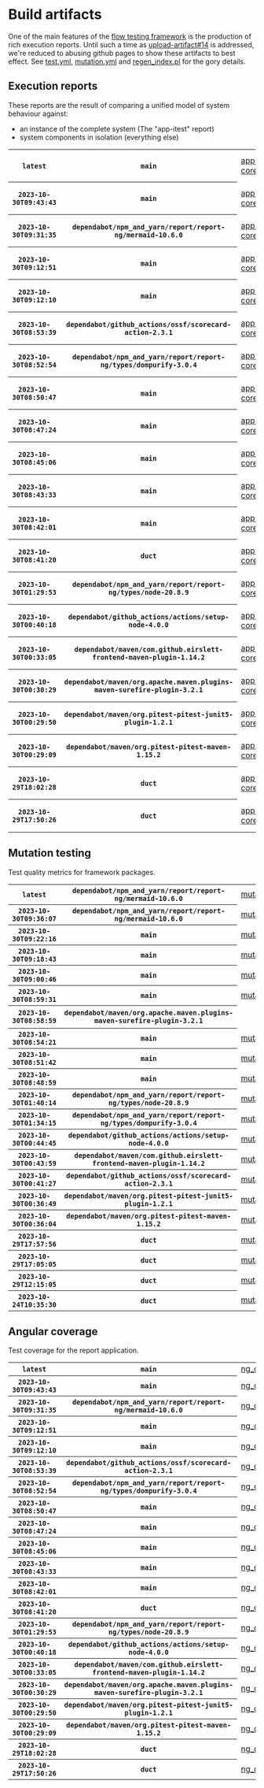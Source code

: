 # Build artifacts

One of the main features of the [flow testing framework](https://github.com/Mastercard/flow) is the production of rich execution reports.
Until such a time as [upload-artifact#14](https://github.com/actions/upload-artifact/issues/14) is addressed, we're reduced to abusing github pages to show these artifacts to best effect.
See [test.yml](https://github.com/Mastercard/flow/blob/main/.github/workflows/test.yml), [mutation.yml](https://github.com/Mastercard/flow/blob/main/.github/workflows/mutation.yml) and [regen_index.pl](https://github.com/Mastercard/flow/blob/pages/regen_index.pl) for the gory details.

## Execution reports

These reports are the result of comparing a unified model of system behaviour against:
 * an instance of the complete system (The "app-itest" report)
 * system components in isolation (everything else)

<!-- start:execution -->
<table>
	<tbody>
		<tr> <th><code>latest</code></th>
			 <th><code>main</code></th>
			<td><a href="execution/latest/app-core/target/mctf/latest/index.html">app-core</a></td>
			<td><a href="execution/latest/app-histogram/target/mctf/latest/index.html">app-histogram</a></td>
			<td><a href="execution/latest/app-itest/target/mctf/latest/index.html">app-itest</a></td>
			<td><a href="execution/latest/app-queue/target/mctf/latest/index.html">app-queue</a></td>
			<td><a href="execution/latest/app-store/target/mctf/latest/index.html">app-store</a></td>
			<td><a href="execution/latest/app-ui/target/mctf/latest/index.html">app-ui</a></td>
			<td><a href="execution/latest/app-web-ui/target/mctf/latest/index.html">app-web-ui</a></td>
		</tr>
		<tr> <th><code>2023-10-30T09:43:43</code></th>
			 <th><code>main</code></th>
			<td><a href="execution/1698659023/app-core/target/mctf/latest/index.html">app-core</a></td>
			<td><a href="execution/1698659023/app-histogram/target/mctf/latest/index.html">app-histogram</a></td>
			<td><a href="execution/1698659023/app-itest/target/mctf/latest/index.html">app-itest</a></td>
			<td><a href="execution/1698659023/app-queue/target/mctf/latest/index.html">app-queue</a></td>
			<td><a href="execution/1698659023/app-store/target/mctf/latest/index.html">app-store</a></td>
			<td><a href="execution/1698659023/app-ui/target/mctf/latest/index.html">app-ui</a></td>
			<td><a href="execution/1698659023/app-web-ui/target/mctf/latest/index.html">app-web-ui</a></td>
		</tr>
		<tr> <th><code>2023-10-30T09:31:35</code></th>
			 <th><code>dependabot/npm_and_yarn/report/report-ng/mermaid-10.6.0</code></th>
			<td><a href="execution/1698658295/app-core/target/mctf/latest/index.html">app-core</a></td>
			<td><a href="execution/1698658295/app-histogram/target/mctf/latest/index.html">app-histogram</a></td>
			<td><a href="execution/1698658295/app-itest/target/mctf/latest/index.html">app-itest</a></td>
			<td><a href="execution/1698658295/app-queue/target/mctf/latest/index.html">app-queue</a></td>
			<td><a href="execution/1698658295/app-store/target/mctf/latest/index.html">app-store</a></td>
			<td><a href="execution/1698658295/app-ui/target/mctf/latest/index.html">app-ui</a></td>
			<td><a href="execution/1698658295/app-web-ui/target/mctf/latest/index.html">app-web-ui</a></td>
		</tr>
		<tr> <th><code>2023-10-30T09:12:51</code></th>
			 <th><code>main</code></th>
			<td><a href="execution/1698657171/app-core/target/mctf/latest/index.html">app-core</a></td>
			<td><a href="execution/1698657171/app-histogram/target/mctf/latest/index.html">app-histogram</a></td>
			<td><a href="execution/1698657171/app-itest/target/mctf/latest/index.html">app-itest</a></td>
			<td><a href="execution/1698657171/app-queue/target/mctf/latest/index.html">app-queue</a></td>
			<td><a href="execution/1698657171/app-store/target/mctf/latest/index.html">app-store</a></td>
			<td><a href="execution/1698657171/app-ui/target/mctf/latest/index.html">app-ui</a></td>
			<td><a href="execution/1698657171/app-web-ui/target/mctf/latest/index.html">app-web-ui</a></td>
		</tr>
		<tr> <th><code>2023-10-30T09:12:10</code></th>
			 <th><code>main</code></th>
			<td><a href="execution/1698657130/app-core/target/mctf/latest/index.html">app-core</a></td>
			<td><a href="execution/1698657130/app-histogram/target/mctf/latest/index.html">app-histogram</a></td>
			<td><a href="execution/1698657130/app-itest/target/mctf/latest/index.html">app-itest</a></td>
			<td><a href="execution/1698657130/app-queue/target/mctf/latest/index.html">app-queue</a></td>
			<td><a href="execution/1698657130/app-store/target/mctf/latest/index.html">app-store</a></td>
			<td><a href="execution/1698657130/app-ui/target/mctf/latest/index.html">app-ui</a></td>
			<td><a href="execution/1698657130/app-web-ui/target/mctf/latest/index.html">app-web-ui</a></td>
		</tr>
		<tr> <th><code>2023-10-30T08:53:39</code></th>
			 <th><code>dependabot/github_actions/ossf/scorecard-action-2.3.1</code></th>
			<td><a href="execution/1698656019/app-core/target/mctf/latest/index.html">app-core</a></td>
			<td><a href="execution/1698656019/app-histogram/target/mctf/latest/index.html">app-histogram</a></td>
			<td><a href="execution/1698656019/app-itest/target/mctf/latest/index.html">app-itest</a></td>
			<td><a href="execution/1698656019/app-queue/target/mctf/latest/index.html">app-queue</a></td>
			<td><a href="execution/1698656019/app-store/target/mctf/latest/index.html">app-store</a></td>
			<td><a href="execution/1698656019/app-ui/target/mctf/latest/index.html">app-ui</a></td>
			<td><a href="execution/1698656019/app-web-ui/target/mctf/latest/index.html">app-web-ui</a></td>
		</tr>
		<tr> <th><code>2023-10-30T08:52:54</code></th>
			 <th><code>dependabot/npm_and_yarn/report/report-ng/types/dompurify-3.0.4</code></th>
			<td><a href="execution/1698655974/app-core/target/mctf/latest/index.html">app-core</a></td>
			<td><a href="execution/1698655974/app-histogram/target/mctf/latest/index.html">app-histogram</a></td>
			<td><a href="execution/1698655974/app-itest/target/mctf/latest/index.html">app-itest</a></td>
			<td><a href="execution/1698655974/app-queue/target/mctf/latest/index.html">app-queue</a></td>
			<td><a href="execution/1698655974/app-store/target/mctf/latest/index.html">app-store</a></td>
			<td><a href="execution/1698655974/app-ui/target/mctf/latest/index.html">app-ui</a></td>
			<td><a href="execution/1698655974/app-web-ui/target/mctf/latest/index.html">app-web-ui</a></td>
		</tr>
		<tr> <th><code>2023-10-30T08:50:47</code></th>
			 <th><code>main</code></th>
			<td><a href="execution/1698655847/app-core/target/mctf/latest/index.html">app-core</a></td>
			<td><a href="execution/1698655847/app-histogram/target/mctf/latest/index.html">app-histogram</a></td>
			<td><a href="execution/1698655847/app-itest/target/mctf/latest/index.html">app-itest</a></td>
			<td><a href="execution/1698655847/app-queue/target/mctf/latest/index.html">app-queue</a></td>
			<td><a href="execution/1698655847/app-store/target/mctf/latest/index.html">app-store</a></td>
			<td><a href="execution/1698655847/app-ui/target/mctf/latest/index.html">app-ui</a></td>
			<td><a href="execution/1698655847/app-web-ui/target/mctf/latest/index.html">app-web-ui</a></td>
		</tr>
		<tr> <th><code>2023-10-30T08:47:24</code></th>
			 <th><code>main</code></th>
			<td><a href="execution/1698655644/app-core/target/mctf/latest/index.html">app-core</a></td>
			<td><a href="execution/1698655644/app-histogram/target/mctf/latest/index.html">app-histogram</a></td>
			<td><a href="execution/1698655644/app-itest/target/mctf/latest/index.html">app-itest</a></td>
			<td><a href="execution/1698655644/app-queue/target/mctf/latest/index.html">app-queue</a></td>
			<td><a href="execution/1698655644/app-store/target/mctf/latest/index.html">app-store</a></td>
			<td><a href="execution/1698655644/app-ui/target/mctf/latest/index.html">app-ui</a></td>
			<td><a href="execution/1698655644/app-web-ui/target/mctf/latest/index.html">app-web-ui</a></td>
		</tr>
		<tr> <th><code>2023-10-30T08:45:06</code></th>
			 <th><code>main</code></th>
			<td><a href="execution/1698655506/app-core/target/mctf/latest/index.html">app-core</a></td>
			<td><a href="execution/1698655506/app-histogram/target/mctf/latest/index.html">app-histogram</a></td>
			<td><a href="execution/1698655506/app-itest/target/mctf/latest/index.html">app-itest</a></td>
			<td><a href="execution/1698655506/app-queue/target/mctf/latest/index.html">app-queue</a></td>
			<td><a href="execution/1698655506/app-store/target/mctf/latest/index.html">app-store</a></td>
			<td><a href="execution/1698655506/app-ui/target/mctf/latest/index.html">app-ui</a></td>
			<td><a href="execution/1698655506/app-web-ui/target/mctf/latest/index.html">app-web-ui</a></td>
		</tr>
		<tr> <th><code>2023-10-30T08:43:33</code></th>
			 <th><code>main</code></th>
			<td><a href="execution/1698655413/app-core/target/mctf/latest/index.html">app-core</a></td>
			<td><a href="execution/1698655413/app-histogram/target/mctf/latest/index.html">app-histogram</a></td>
			<td><a href="execution/1698655413/app-itest/target/mctf/latest/index.html">app-itest</a></td>
			<td><a href="execution/1698655413/app-queue/target/mctf/latest/index.html">app-queue</a></td>
			<td><a href="execution/1698655413/app-store/target/mctf/latest/index.html">app-store</a></td>
			<td><a href="execution/1698655413/app-ui/target/mctf/latest/index.html">app-ui</a></td>
			<td><a href="execution/1698655413/app-web-ui/target/mctf/latest/index.html">app-web-ui</a></td>
		</tr>
		<tr> <th><code>2023-10-30T08:42:01</code></th>
			 <th><code>main</code></th>
			<td><a href="execution/1698655321/app-core/target/mctf/latest/index.html">app-core</a></td>
			<td><a href="execution/1698655321/app-histogram/target/mctf/latest/index.html">app-histogram</a></td>
			<td><a href="execution/1698655321/app-itest/target/mctf/latest/index.html">app-itest</a></td>
			<td><a href="execution/1698655321/app-queue/target/mctf/latest/index.html">app-queue</a></td>
			<td><a href="execution/1698655321/app-store/target/mctf/latest/index.html">app-store</a></td>
			<td><a href="execution/1698655321/app-ui/target/mctf/latest/index.html">app-ui</a></td>
			<td><a href="execution/1698655321/app-web-ui/target/mctf/latest/index.html">app-web-ui</a></td>
		</tr>
		<tr> <th><code>2023-10-30T08:41:20</code></th>
			 <th><code>duct</code></th>
			<td><a href="execution/1698655280/app-core/target/mctf/latest/index.html">app-core</a></td>
			<td><a href="execution/1698655280/app-histogram/target/mctf/latest/index.html">app-histogram</a></td>
			<td><a href="execution/1698655280/app-itest/target/mctf/latest/index.html">app-itest</a></td>
			<td><a href="execution/1698655280/app-queue/target/mctf/latest/index.html">app-queue</a></td>
			<td><a href="execution/1698655280/app-store/target/mctf/latest/index.html">app-store</a></td>
			<td><a href="execution/1698655280/app-ui/target/mctf/latest/index.html">app-ui</a></td>
			<td><a href="execution/1698655280/app-web-ui/target/mctf/latest/index.html">app-web-ui</a></td>
		</tr>
		<tr> <th><code>2023-10-30T01:29:53</code></th>
			 <th><code>dependabot/npm_and_yarn/report/report-ng/types/node-20.8.9</code></th>
			<td><a href="execution/1698629393/app-core/target/mctf/latest/index.html">app-core</a></td>
			<td><a href="execution/1698629393/app-histogram/target/mctf/latest/index.html">app-histogram</a></td>
			<td><a href="execution/1698629393/app-itest/target/mctf/latest/index.html">app-itest</a></td>
			<td><a href="execution/1698629393/app-queue/target/mctf/latest/index.html">app-queue</a></td>
			<td><a href="execution/1698629393/app-store/target/mctf/latest/index.html">app-store</a></td>
			<td><a href="execution/1698629393/app-ui/target/mctf/latest/index.html">app-ui</a></td>
			<td><a href="execution/1698629393/app-web-ui/target/mctf/latest/index.html">app-web-ui</a></td>
		</tr>
		<tr> <th><code>2023-10-30T00:40:18</code></th>
			 <th><code>dependabot/github_actions/actions/setup-node-4.0.0</code></th>
			<td><a href="execution/1698626418/app-core/target/mctf/latest/index.html">app-core</a></td>
			<td><a href="execution/1698626418/app-histogram/target/mctf/latest/index.html">app-histogram</a></td>
			<td><a href="execution/1698626418/app-itest/target/mctf/latest/index.html">app-itest</a></td>
			<td><a href="execution/1698626418/app-queue/target/mctf/latest/index.html">app-queue</a></td>
			<td><a href="execution/1698626418/app-store/target/mctf/latest/index.html">app-store</a></td>
			<td><a href="execution/1698626418/app-ui/target/mctf/latest/index.html">app-ui</a></td>
			<td><a href="execution/1698626418/app-web-ui/target/mctf/latest/index.html">app-web-ui</a></td>
		</tr>
		<tr> <th><code>2023-10-30T00:33:05</code></th>
			 <th><code>dependabot/maven/com.github.eirslett-frontend-maven-plugin-1.14.2</code></th>
			<td><a href="execution/1698625985/app-core/target/mctf/latest/index.html">app-core</a></td>
			<td><a href="execution/1698625985/app-histogram/target/mctf/latest/index.html">app-histogram</a></td>
			<td><a href="execution/1698625985/app-itest/target/mctf/latest/index.html">app-itest</a></td>
			<td><a href="execution/1698625985/app-queue/target/mctf/latest/index.html">app-queue</a></td>
			<td><a href="execution/1698625985/app-store/target/mctf/latest/index.html">app-store</a></td>
			<td><a href="execution/1698625985/app-ui/target/mctf/latest/index.html">app-ui</a></td>
			<td><a href="execution/1698625985/app-web-ui/target/mctf/latest/index.html">app-web-ui</a></td>
		</tr>
		<tr> <th><code>2023-10-30T00:30:29</code></th>
			 <th><code>dependabot/maven/org.apache.maven.plugins-maven-surefire-plugin-3.2.1</code></th>
			<td><a href="execution/1698625829/app-core/target/mctf/latest/index.html">app-core</a></td>
			<td><a href="execution/1698625829/app-histogram/target/mctf/latest/index.html">app-histogram</a></td>
			<td><a href="execution/1698625829/app-itest/target/mctf/latest/index.html">app-itest</a></td>
			<td><a href="execution/1698625829/app-queue/target/mctf/latest/index.html">app-queue</a></td>
			<td><a href="execution/1698625829/app-store/target/mctf/latest/index.html">app-store</a></td>
			<td><a href="execution/1698625829/app-ui/target/mctf/latest/index.html">app-ui</a></td>
			<td><a href="execution/1698625829/app-web-ui/target/mctf/latest/index.html">app-web-ui</a></td>
		</tr>
		<tr> <th><code>2023-10-30T00:29:50</code></th>
			 <th><code>dependabot/maven/org.pitest-pitest-junit5-plugin-1.2.1</code></th>
			<td><a href="execution/1698625790/app-core/target/mctf/latest/index.html">app-core</a></td>
			<td><a href="execution/1698625790/app-histogram/target/mctf/latest/index.html">app-histogram</a></td>
			<td><a href="execution/1698625790/app-itest/target/mctf/latest/index.html">app-itest</a></td>
			<td><a href="execution/1698625790/app-queue/target/mctf/latest/index.html">app-queue</a></td>
			<td><a href="execution/1698625790/app-store/target/mctf/latest/index.html">app-store</a></td>
			<td><a href="execution/1698625790/app-ui/target/mctf/latest/index.html">app-ui</a></td>
			<td><a href="execution/1698625790/app-web-ui/target/mctf/latest/index.html">app-web-ui</a></td>
		</tr>
		<tr> <th><code>2023-10-30T00:29:09</code></th>
			 <th><code>dependabot/maven/org.pitest-pitest-maven-1.15.2</code></th>
			<td><a href="execution/1698625749/app-core/target/mctf/latest/index.html">app-core</a></td>
			<td><a href="execution/1698625749/app-histogram/target/mctf/latest/index.html">app-histogram</a></td>
			<td><a href="execution/1698625749/app-itest/target/mctf/latest/index.html">app-itest</a></td>
			<td><a href="execution/1698625749/app-queue/target/mctf/latest/index.html">app-queue</a></td>
			<td><a href="execution/1698625749/app-store/target/mctf/latest/index.html">app-store</a></td>
			<td><a href="execution/1698625749/app-ui/target/mctf/latest/index.html">app-ui</a></td>
			<td><a href="execution/1698625749/app-web-ui/target/mctf/latest/index.html">app-web-ui</a></td>
		</tr>
		<tr> <th><code>2023-10-29T18:02:28</code></th>
			 <th><code>duct</code></th>
			<td><a href="execution/1698602548/app-core/target/mctf/latest/index.html">app-core</a></td>
			<td><a href="execution/1698602548/app-histogram/target/mctf/latest/index.html">app-histogram</a></td>
			<td><a href="execution/1698602548/app-itest/target/mctf/latest/index.html">app-itest</a></td>
			<td><a href="execution/1698602548/app-queue/target/mctf/latest/index.html">app-queue</a></td>
			<td><a href="execution/1698602548/app-store/target/mctf/latest/index.html">app-store</a></td>
			<td><a href="execution/1698602548/app-ui/target/mctf/latest/index.html">app-ui</a></td>
			<td><a href="execution/1698602548/app-web-ui/target/mctf/latest/index.html">app-web-ui</a></td>
		</tr>
		<tr> <th><code>2023-10-29T17:50:26</code></th>
			 <th><code>duct</code></th>
			<td><a href="execution/1698601826/app-core/target/mctf/latest/index.html">app-core</a></td>
			<td><a href="execution/1698601826/app-histogram/target/mctf/latest/index.html">app-histogram</a></td>
			<td><a href="execution/1698601826/app-itest/target/mctf/latest/index.html">app-itest</a></td>
			<td><a href="execution/1698601826/app-queue/target/mctf/latest/index.html">app-queue</a></td>
			<td><a href="execution/1698601826/app-store/target/mctf/latest/index.html">app-store</a></td>
			<td><a href="execution/1698601826/app-ui/target/mctf/latest/index.html">app-ui</a></td>
			<td><a href="execution/1698601826/app-web-ui/target/mctf/latest/index.html">app-web-ui</a></td>
		</tr>
	</tbody>
</table>
<!-- end:execution -->

## Mutation testing

Test quality metrics for framework packages.

<!-- start:mutation -->
<table>
	<tbody>
		<tr> <th><code>latest</code></th>
			 <th><code>dependabot/npm_and_yarn/report/report-ng/mermaid-10.6.0</code></th>
			<td><a href="mutation/latest/mutation_report/index.html">mutation</a></td>
			<td></td>
			<td></td>
			<td></td>
			<td></td>
			<td></td>
			<td></td>
			<td></td>
			<td></td>
			<td></td>
			<td></td>
			<td></td>
			<td></td>
			<td></td>
		</tr>
		<tr> <th><code>2023-10-30T09:36:07</code></th>
			 <th><code>dependabot/npm_and_yarn/report/report-ng/mermaid-10.6.0</code></th>
			<td><a href="mutation/1698658567/mutation_report/index.html">mutation</a></td>
			<td></td>
			<td></td>
			<td></td>
			<td></td>
			<td></td>
			<td></td>
			<td></td>
			<td></td>
			<td></td>
			<td></td>
			<td></td>
			<td></td>
			<td></td>
		</tr>
		<tr> <th><code>2023-10-30T09:22:16</code></th>
			 <th><code>main</code></th>
			<td><a href="mutation/1698657736/mutation_report/index.html">mutation</a></td>
			<td></td>
			<td></td>
			<td></td>
			<td></td>
			<td></td>
			<td></td>
			<td></td>
			<td></td>
			<td></td>
			<td></td>
			<td></td>
			<td></td>
			<td></td>
		</tr>
		<tr> <th><code>2023-10-30T09:18:43</code></th>
			 <th><code>main</code></th>
			<td><a href="mutation/1698657523/mutation_report/index.html">mutation</a></td>
			<td></td>
			<td></td>
			<td></td>
			<td></td>
			<td></td>
			<td></td>
			<td></td>
			<td></td>
			<td></td>
			<td></td>
			<td></td>
			<td></td>
			<td></td>
		</tr>
		<tr> <th><code>2023-10-30T09:00:46</code></th>
			 <th><code>main</code></th>
			<td><a href="mutation/1698656446/mutation_report/index.html">mutation</a></td>
			<td></td>
			<td></td>
			<td></td>
			<td></td>
			<td></td>
			<td></td>
			<td></td>
			<td></td>
			<td></td>
			<td></td>
			<td></td>
			<td></td>
			<td></td>
		</tr>
		<tr> <th><code>2023-10-30T08:59:31</code></th>
			 <th><code>main</code></th>
			<td><a href="mutation/1698656371/mutation_report/index.html">mutation</a></td>
			<td></td>
			<td></td>
			<td></td>
			<td></td>
			<td></td>
			<td></td>
			<td></td>
			<td></td>
			<td></td>
			<td></td>
			<td></td>
			<td></td>
			<td></td>
		</tr>
		<tr> <th><code>2023-10-30T08:58:59</code></th>
			 <th><code>dependabot/maven/org.apache.maven.plugins-maven-surefire-plugin-3.2.1</code></th>
			<td></td>
			<td><a href="mutation/1698656339/mutation_report/index.html">mutation_report</a></td>
			<td><a href="mutation/1698656339/project_mutation_reports/api/target/pit-reports/index.html">project_mutation_reports/api/target/pit-reports</a></td>
			<td><a href="mutation/1698656339/project_mutation_reports/builder/target/pit-reports/index.html">project_mutation_reports/builder/target/pit-reports</a></td>
			<td><a href="mutation/1698656339/project_mutation_reports/message/message-core/target/pit-reports/index.html">project_mutation_reports/message/message-core/target/pit-reports</a></td>
			<td><a href="mutation/1698656339/project_mutation_reports/message/message-http/target/pit-reports/index.html">project_mutation_reports/message/message-http/target/pit-reports</a></td>
			<td><a href="mutation/1698656339/project_mutation_reports/message/message-json/target/pit-reports/index.html">project_mutation_reports/message/message-json/target/pit-reports</a></td>
			<td><a href="mutation/1698656339/project_mutation_reports/message/message-sql/target/pit-reports/index.html">project_mutation_reports/message/message-sql/target/pit-reports</a></td>
			<td><a href="mutation/1698656339/project_mutation_reports/message/message-text/target/pit-reports/index.html">project_mutation_reports/message/message-text/target/pit-reports</a></td>
			<td><a href="mutation/1698656339/project_mutation_reports/message/message-web/target/pit-reports/index.html">project_mutation_reports/message/message-web/target/pit-reports</a></td>
			<td><a href="mutation/1698656339/project_mutation_reports/message/message-xml/target/pit-reports/index.html">project_mutation_reports/message/message-xml/target/pit-reports</a></td>
			<td><a href="mutation/1698656339/project_mutation_reports/model/target/pit-reports/index.html">project_mutation_reports/model/target/pit-reports</a></td>
			<td><a href="mutation/1698656339/project_mutation_reports/validation/validation-core/target/pit-reports/index.html">project_mutation_reports/validation/validation-core/target/pit-reports</a></td>
			<td><a href="mutation/1698656339/project_mutation_reports/validation/validation-junit5/target/pit-reports/index.html">project_mutation_reports/validation/validation-junit5/target/pit-reports</a></td>
		</tr>
		<tr> <th><code>2023-10-30T08:54:21</code></th>
			 <th><code>main</code></th>
			<td><a href="mutation/1698656061/mutation_report/index.html">mutation</a></td>
			<td></td>
			<td></td>
			<td></td>
			<td></td>
			<td></td>
			<td></td>
			<td></td>
			<td></td>
			<td></td>
			<td></td>
			<td></td>
			<td></td>
			<td></td>
		</tr>
		<tr> <th><code>2023-10-30T08:51:42</code></th>
			 <th><code>main</code></th>
			<td><a href="mutation/1698655902/mutation_report/index.html">mutation</a></td>
			<td></td>
			<td></td>
			<td></td>
			<td></td>
			<td></td>
			<td></td>
			<td></td>
			<td></td>
			<td></td>
			<td></td>
			<td></td>
			<td></td>
			<td></td>
		</tr>
		<tr> <th><code>2023-10-30T08:48:59</code></th>
			 <th><code>main</code></th>
			<td><a href="mutation/1698655739/mutation_report/index.html">mutation</a></td>
			<td></td>
			<td></td>
			<td></td>
			<td></td>
			<td></td>
			<td></td>
			<td></td>
			<td></td>
			<td></td>
			<td></td>
			<td></td>
			<td></td>
			<td></td>
		</tr>
		<tr> <th><code>2023-10-30T01:40:14</code></th>
			 <th><code>dependabot/npm_and_yarn/report/report-ng/types/node-20.8.9</code></th>
			<td><a href="mutation/1698630014/mutation_report/index.html">mutation</a></td>
			<td></td>
			<td></td>
			<td></td>
			<td></td>
			<td></td>
			<td></td>
			<td></td>
			<td></td>
			<td></td>
			<td></td>
			<td></td>
			<td></td>
			<td></td>
		</tr>
		<tr> <th><code>2023-10-30T01:34:15</code></th>
			 <th><code>dependabot/npm_and_yarn/report/report-ng/types/dompurify-3.0.4</code></th>
			<td><a href="mutation/1698629655/mutation_report/index.html">mutation</a></td>
			<td></td>
			<td></td>
			<td></td>
			<td></td>
			<td></td>
			<td></td>
			<td></td>
			<td></td>
			<td></td>
			<td></td>
			<td></td>
			<td></td>
			<td></td>
		</tr>
		<tr> <th><code>2023-10-30T00:44:45</code></th>
			 <th><code>dependabot/github_actions/actions/setup-node-4.0.0</code></th>
			<td><a href="mutation/1698626685/mutation_report/index.html">mutation</a></td>
			<td></td>
			<td></td>
			<td></td>
			<td></td>
			<td></td>
			<td></td>
			<td></td>
			<td></td>
			<td></td>
			<td></td>
			<td></td>
			<td></td>
			<td></td>
		</tr>
		<tr> <th><code>2023-10-30T00:43:59</code></th>
			 <th><code>dependabot/maven/com.github.eirslett-frontend-maven-plugin-1.14.2</code></th>
			<td><a href="mutation/1698626639/mutation_report/index.html">mutation</a></td>
			<td></td>
			<td></td>
			<td></td>
			<td></td>
			<td></td>
			<td></td>
			<td></td>
			<td></td>
			<td></td>
			<td></td>
			<td></td>
			<td></td>
			<td></td>
		</tr>
		<tr> <th><code>2023-10-30T00:41:27</code></th>
			 <th><code>dependabot/github_actions/ossf/scorecard-action-2.3.1</code></th>
			<td><a href="mutation/1698626487/mutation_report/index.html">mutation</a></td>
			<td></td>
			<td></td>
			<td></td>
			<td></td>
			<td></td>
			<td></td>
			<td></td>
			<td></td>
			<td></td>
			<td></td>
			<td></td>
			<td></td>
			<td></td>
		</tr>
		<tr> <th><code>2023-10-30T00:36:49</code></th>
			 <th><code>dependabot/maven/org.pitest-pitest-junit5-plugin-1.2.1</code></th>
			<td><a href="mutation/1698626209/mutation_report/index.html">mutation</a></td>
			<td></td>
			<td></td>
			<td></td>
			<td></td>
			<td></td>
			<td></td>
			<td></td>
			<td></td>
			<td></td>
			<td></td>
			<td></td>
			<td></td>
			<td></td>
		</tr>
		<tr> <th><code>2023-10-30T00:36:04</code></th>
			 <th><code>dependabot/maven/org.pitest-pitest-maven-1.15.2</code></th>
			<td><a href="mutation/1698626164/mutation_report/index.html">mutation</a></td>
			<td></td>
			<td></td>
			<td></td>
			<td></td>
			<td></td>
			<td></td>
			<td></td>
			<td></td>
			<td></td>
			<td></td>
			<td></td>
			<td></td>
			<td></td>
		</tr>
		<tr> <th><code>2023-10-29T17:57:56</code></th>
			 <th><code>duct</code></th>
			<td><a href="mutation/1698602276/mutation_report/index.html">mutation</a></td>
			<td></td>
			<td></td>
			<td></td>
			<td></td>
			<td></td>
			<td></td>
			<td></td>
			<td></td>
			<td></td>
			<td></td>
			<td></td>
			<td></td>
			<td></td>
		</tr>
		<tr> <th><code>2023-10-29T17:05:05</code></th>
			 <th><code>duct</code></th>
			<td><a href="mutation/1698599105/mutation_report/index.html">mutation</a></td>
			<td></td>
			<td></td>
			<td></td>
			<td></td>
			<td></td>
			<td></td>
			<td></td>
			<td></td>
			<td></td>
			<td></td>
			<td></td>
			<td></td>
			<td></td>
		</tr>
		<tr> <th><code>2023-10-29T12:15:05</code></th>
			 <th><code>duct</code></th>
			<td><a href="mutation/1698581705/mutation_report/index.html">mutation</a></td>
			<td></td>
			<td></td>
			<td></td>
			<td></td>
			<td></td>
			<td></td>
			<td></td>
			<td></td>
			<td></td>
			<td></td>
			<td></td>
			<td></td>
			<td></td>
		</tr>
		<tr> <th><code>2023-10-24T10:35:30</code></th>
			 <th><code>duct</code></th>
			<td><a href="mutation/1698143730/mutation_report/index.html">mutation</a></td>
			<td></td>
			<td></td>
			<td></td>
			<td></td>
			<td></td>
			<td></td>
			<td></td>
			<td></td>
			<td></td>
			<td></td>
			<td></td>
			<td></td>
			<td></td>
		</tr>
	</tbody>
</table>
<!-- end:mutation -->

## Angular coverage

Test coverage for the report application.

<!-- start:ng_coverage -->
<table>
	<tbody>
		<tr> <th><code>latest</code></th>
			 <th><code>main</code></th>
			<td><a href="ng_coverage/latest/report/index.html">ng_coverage</a></td>
		</tr>
		<tr> <th><code>2023-10-30T09:43:43</code></th>
			 <th><code>main</code></th>
			<td><a href="ng_coverage/1698659023/report/index.html">ng_coverage</a></td>
		</tr>
		<tr> <th><code>2023-10-30T09:31:35</code></th>
			 <th><code>dependabot/npm_and_yarn/report/report-ng/mermaid-10.6.0</code></th>
			<td><a href="ng_coverage/1698658295/report/index.html">ng_coverage</a></td>
		</tr>
		<tr> <th><code>2023-10-30T09:12:51</code></th>
			 <th><code>main</code></th>
			<td><a href="ng_coverage/1698657171/report/index.html">ng_coverage</a></td>
		</tr>
		<tr> <th><code>2023-10-30T09:12:10</code></th>
			 <th><code>main</code></th>
			<td><a href="ng_coverage/1698657130/report/index.html">ng_coverage</a></td>
		</tr>
		<tr> <th><code>2023-10-30T08:53:39</code></th>
			 <th><code>dependabot/github_actions/ossf/scorecard-action-2.3.1</code></th>
			<td><a href="ng_coverage/1698656019/report/index.html">ng_coverage</a></td>
		</tr>
		<tr> <th><code>2023-10-30T08:52:54</code></th>
			 <th><code>dependabot/npm_and_yarn/report/report-ng/types/dompurify-3.0.4</code></th>
			<td><a href="ng_coverage/1698655974/report/index.html">ng_coverage</a></td>
		</tr>
		<tr> <th><code>2023-10-30T08:50:47</code></th>
			 <th><code>main</code></th>
			<td><a href="ng_coverage/1698655847/report/index.html">ng_coverage</a></td>
		</tr>
		<tr> <th><code>2023-10-30T08:47:24</code></th>
			 <th><code>main</code></th>
			<td><a href="ng_coverage/1698655644/report/index.html">ng_coverage</a></td>
		</tr>
		<tr> <th><code>2023-10-30T08:45:06</code></th>
			 <th><code>main</code></th>
			<td><a href="ng_coverage/1698655506/report/index.html">ng_coverage</a></td>
		</tr>
		<tr> <th><code>2023-10-30T08:43:33</code></th>
			 <th><code>main</code></th>
			<td><a href="ng_coverage/1698655413/report/index.html">ng_coverage</a></td>
		</tr>
		<tr> <th><code>2023-10-30T08:42:01</code></th>
			 <th><code>main</code></th>
			<td><a href="ng_coverage/1698655321/report/index.html">ng_coverage</a></td>
		</tr>
		<tr> <th><code>2023-10-30T08:41:20</code></th>
			 <th><code>duct</code></th>
			<td><a href="ng_coverage/1698655280/report/index.html">ng_coverage</a></td>
		</tr>
		<tr> <th><code>2023-10-30T01:29:53</code></th>
			 <th><code>dependabot/npm_and_yarn/report/report-ng/types/node-20.8.9</code></th>
			<td><a href="ng_coverage/1698629393/report/index.html">ng_coverage</a></td>
		</tr>
		<tr> <th><code>2023-10-30T00:40:18</code></th>
			 <th><code>dependabot/github_actions/actions/setup-node-4.0.0</code></th>
			<td><a href="ng_coverage/1698626418/report/index.html">ng_coverage</a></td>
		</tr>
		<tr> <th><code>2023-10-30T00:33:05</code></th>
			 <th><code>dependabot/maven/com.github.eirslett-frontend-maven-plugin-1.14.2</code></th>
			<td><a href="ng_coverage/1698625985/report/index.html">ng_coverage</a></td>
		</tr>
		<tr> <th><code>2023-10-30T00:30:29</code></th>
			 <th><code>dependabot/maven/org.apache.maven.plugins-maven-surefire-plugin-3.2.1</code></th>
			<td><a href="ng_coverage/1698625829/report/index.html">ng_coverage</a></td>
		</tr>
		<tr> <th><code>2023-10-30T00:29:50</code></th>
			 <th><code>dependabot/maven/org.pitest-pitest-junit5-plugin-1.2.1</code></th>
			<td><a href="ng_coverage/1698625790/report/index.html">ng_coverage</a></td>
		</tr>
		<tr> <th><code>2023-10-30T00:29:09</code></th>
			 <th><code>dependabot/maven/org.pitest-pitest-maven-1.15.2</code></th>
			<td><a href="ng_coverage/1698625749/report/index.html">ng_coverage</a></td>
		</tr>
		<tr> <th><code>2023-10-29T18:02:28</code></th>
			 <th><code>duct</code></th>
			<td><a href="ng_coverage/1698602548/report/index.html">ng_coverage</a></td>
		</tr>
		<tr> <th><code>2023-10-29T17:50:26</code></th>
			 <th><code>duct</code></th>
			<td><a href="ng_coverage/1698601826/report/index.html">ng_coverage</a></td>
		</tr>
	</tbody>
</table>
<!-- end:ng_coverage -->